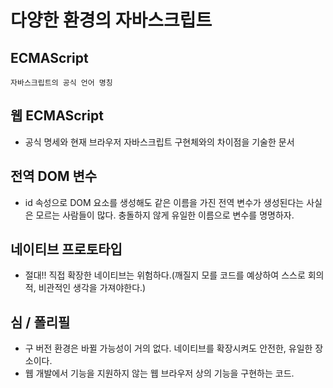# 다양한 환경의 자바스크립트

## ECMAScript

    자바스크립트의 공식 언어 명칭

## 웹 ECMAScript

- 공식 명세와 현재 브라우저 자바스크립트 구현체와의 차이점을 기술한 문서

## 전역 DOM 변수

- id 속성으로 DOM 요소를 생성해도 같은 이름을 가진 전역 변수가 생성된다는 사실은 모르는 사람들이 많다. 충돌하지 않게 유일한 이름으로 변수를 명명하자.

## 네이티브 프로토타입

- 절대!! 직접 확장한 네이티브는 위험하다.(깨질지 모를 코드를 예상하여 스스로 회의적, 비관적인 생각을 가져야한다.)

## 심 / 폴리필

- 구 버전 환경은 바뀔 가능성이 거의 없다. 네이티브를 확장시켜도 안전한, 유일한 장소이다.
- 웹 개발에서 기능을 지원하지 않는 웹 브라우저 상의 기능을 구현하는 코드.
